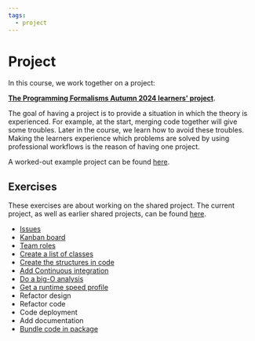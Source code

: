 ```yaml
---
tags:
  - project
---
```


# Project

In this course, we work together on a project:

**[The Programming Formalisms Autumn 2024 learners' project](https://github.com/programming-formalisms/programming_formalisms_project_autumn_2024)**.

The goal of having a project is to provide a situation in which the theory is
experienced. For example, at the start, merging code together will give
some troubles. Later in the course, we learn how to avoid these troubles.
Making the learners experience which problems are solved by
using professional workflows is the reason of having one project.

A worked-out example project can be found 
[here](https://github.com/programming-formalisms/programming_formalisms_example_project).

## Exercises

These exercises are about working on the shared project.
The current project, as well as earlier shared projects,
can be found [here](projects.md).

- [Issues](issues.md)
- [Kanban board](kanban_board.md)
- [Team roles](team_roles.md)
- [Create a list of classes](create_class_list.md)
- [Create the structures in code](create_structs.md)
- [Add Continuous integration](../testing/continuous_integration.md)
- [Do a big-O analysis](../optimisation/big_o.md)
- [Get a runtime speed profile](../optimisation/runtime_speed_profiles.md)
- Refactor design
- Refactor code
- Code deployment
- Add documentation
- [Bundle code in package](../package/README.md)
